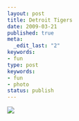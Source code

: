 ```yaml
---
layout: post
title: Detroit Tigers
date: 2009-03-21
published: true
meta:
  _edit_last: "2"
keywords:
- fun
type: post
keywords:
- fun
- photo
status: publish
---
```

![](http://media.eick.us/2011/05/4Lbi8pbnElc4fxbmepjnmA11o1_5001.jpg)
